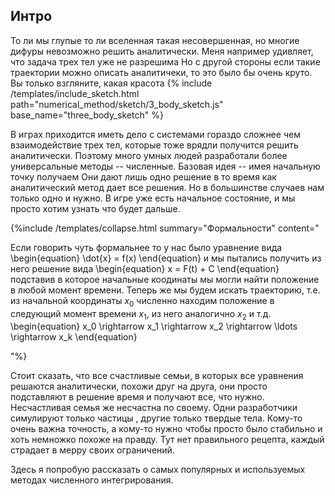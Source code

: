 ## Интро

<div>

То ли мы глупые то ли вселенная такая несовершенная,
но многие дифуры невозможно решить аналитически.
Меня например удивляет, что задача трех тел уже не разрешима
Но с другой стороны если такие траектории можно описать аналитичеки, то это было бы очень круто.
Вы только взгляните, какая красота
{% include /templates/include_sketch.html path="numerical_method/sketch/3_body_sketch.js" base_name="three_body_sketch" %}

В играх приходится иметь дело с системами гораздо сложнее чем взаимодействие трех тел,
которые тоже врядли получится решить аналитически.
Поэтому много умных людей разработали более универсальные методы -- численные.
Базовая идея -- имея начальную точку получаем
Они дают лишь одно решение в то время как аналитический метод дает все решения.
Но в большинстве случаев нам только одно и нужно. В игре уже есть начальное состояние,
и мы просто хотим узнать что будет дальше.

{%include /templates/collapse.html summary="Формальности"
content="

Если говорить чуть формальнее то у нас было уравнение вида
\begin{equation}
\dot{x} = f(x)
\end{equation}
и мы пытались получить из него решение вида
\begin{equation}
x = F(t) + C
\end{equation}
подставив в которое начальные коодинаты мы могли найти положение в любой момент времени.
Теперь же мы будем искать траекторию, т.е. из начальной координаты $x_0$ численно находим положение в следующий момент времени $x_1$, из него аналогично $x_2$ и т.д.
\begin{equation}
x_0 \rightarrow x_1 \rightarrow x_2 \rightarrow \ldots \rightarrow x_k
\end{equation}

"%}

Стоит сказать, что все счастливые семьи, в которых все уравнения решаются аналитически, похожи друг на друга, они просто подставляют в решение время и получают все, что нужно. Несчастливая семья же несчастна по своему. Одни разработчики симулируют только частицы , другие только твердые тела. Кому-то очень важна точность, а кому-то нужно чтобы просто было стабильно и хоть немножко похоже на правду. Тут нет правильного рецепта, каждый страдает в мерру своих ограничений.

Здесь я попробую рассказать о самых популярных и используемых методах численного интегрирования.

</div>
